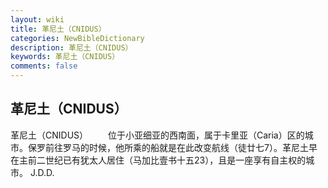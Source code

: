 ```yaml
---
layout: wiki
title: 革尼土（CNIDUS）
categories: NewBibleDictionary
description: 革尼土（CNIDUS）
keywords: 革尼土（CNIDUS）
comments: false
---
```


## 革尼土（CNIDUS）



革尼土（CNIDUS）
　　位于小亚细亚的西南面，属于卡里亚（Caria）区的城市。保罗前往罗马的时候，他所乘的船就是在此改变航线（徒廿七7）。革尼土早在主前二世纪已有犹太人居住（马加比壹书十五23），且是一座享有自主权的城市。
J.D.D.




